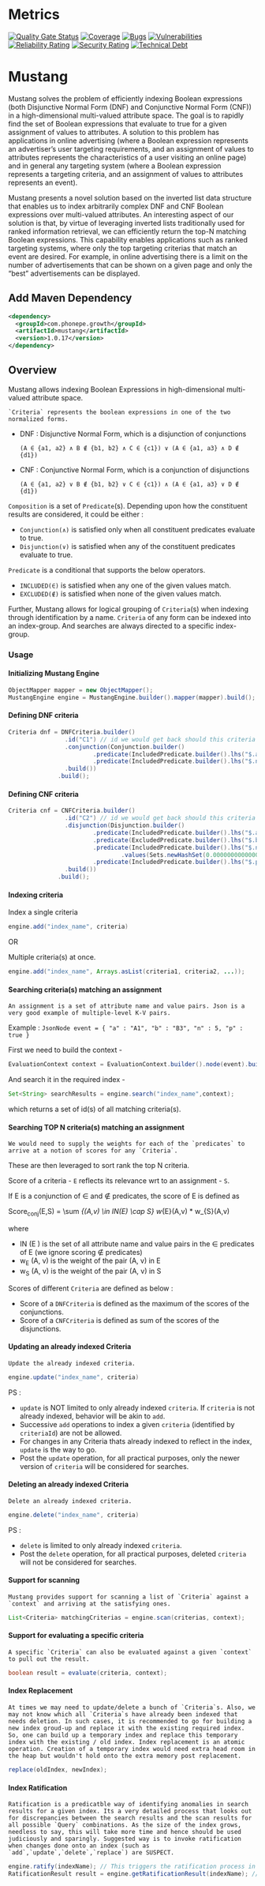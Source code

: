 # Metrics


[![Quality Gate Status](http://prd-sonarqubeapp101.phonepe.nm5:9000/api/project_badges/measure?project=com.phonepe.growth%3Amustang&metric=alert_status)](http://prd-sonarqubeapp101.phonepe.nm5:9000/dashboard?id=com.phonepe.growth%3Amustang)
[![Coverage](http://prd-sonarqubeapp101.phonepe.nm5:9000/api/project_badges/measure?project=com.phonepe.growth%3Amustang&metric=coverage)](http://prd-sonarqubeapp101.phonepe.nm5:9000/dashboard?id=com.phonepe.growth%3Amustang)
[![Bugs](http://prd-sonarqubeapp101.phonepe.nm5:9000/api/project_badges/measure?project=com.phonepe.growth%3Amustang&metric=bugs)](http://prd-sonarqubeapp101.phonepe.nm5:9000/dashboard?id=com.phonepe.growth%3Amustang)
[![Vulnerabilities](http://prd-sonarqubeapp101.phonepe.nm5:9000/api/project_badges/measure?project=com.phonepe.growth%3Amustang&metric=vulnerabilities)](http://prd-sonarqubeapp101.phonepe.nm5:9000/dashboard?id=com.phonepe.growth%3Amustang)
[![Reliability Rating](http://prd-sonarqubeapp101.phonepe.nm5:9000/api/project_badges/measure?project=com.phonepe.growth%3Amustang&metric=reliability_rating)](http://prd-sonarqubeapp101.phonepe.nm5:9000/dashboard?id=com.phonepe.growth%3Amustang)
[![Security Rating](http://prd-sonarqubeapp101.phonepe.nm5:9000/api/project_badges/measure?project=com.phonepe.growth%3Amustang&metric=security_rating)](http://prd-sonarqubeapp101.phonepe.nm5:9000/dashboard?id=com.phonepe.growth%3Amustang)
[![Technical Debt](http://prd-sonarqubeapp101.phonepe.nm5:9000/api/project_badges/measure?project=com.phonepe.growth%3Amustang&metric=sqale_index)](http://prd-sonarqubeapp101.phonepe.nm5:9000/dashboard?id=com.phonepe.growth%3Amustang)

# Mustang


Mustang solves the problem of efficiently indexing Boolean expressions (both Disjunctive Normal Form (DNF) 
and Conjunctive Normal Form (CNF)) in a high-dimensional multi-valued attribute space. The goal is to rapidly find the set of 
Boolean expressions that evaluate to true for a given assignment of values to attributes. A solution to this problem 
has applications in online advertising (where a Boolean expression represents an advertiser’s user targeting 
requirements, and an assignment of values to attributes represents the characteristics of a user visiting an online 
page) and in general any targeting system (where a Boolean expression represents a targeting criteria, and an 
assignment of values to attributes represents an event).

Mustang presents a novel solution based on the inverted list data structure that enables us to index arbitrarily 
complex DNF and CNF Boolean expressions over multi-valued attributes. An interesting aspect of our solution is that, 
by virtue of leveraging inverted lists traditionally used for ranked information retrieval, we can efficiently return 
the top-N matching Boolean expressions. This capability enables applications such as ranked targeting systems, 
where only the top targeting criterias that match an event are desired. For example, in online advertising there is a limit 
on the number of advertisements that can be shown on a given page and only the “best” advertisements can be displayed.



## Add Maven Dependency

```xml
<dependency>
  <groupId>com.phonepe.growth</groupId>
  <artifactId>mustang</artifactId>
  <version>1.0.17</version>
</dependency>
```

## Overview

Mustang allows indexing Boolean Expressions in high-dimensional multi-valued attribute space.

	`Criteria` represents the boolean expressions in one of the two normalized forms.

- DNF : Disjunctive Normal Form, which is a disjunction of conjunctions

	`(A ∈ {a1, a2} ∧ B ∉ {b1, b2} ∧ C ∈ {c1}) ∨ (A ∈ {a1, a3} ∧ D ∉ {d1})`

- CNF : Conjunctive Normal Form, which is a conjunction of disjunctions

	`(A ∈ {a1, a2} ∨ B ∉ {b1, b2} ∨ C ∈ {c1}) ∧ (A ∈ {a1, a3} ∨ D ∉ {d1})`


`Composition` is a set of `Predicate`(s). Depending upon how the constituent results are considered, it could be either :

- `Conjunction(∧)` is satisfied only when all constituent predicates evaluate to true.
- `Disjunction(∨)` is satisfied when any of the constituent predicates evaluate to true.



`Predicate` is a conditional that supports the below operators.

- `INCLUDED(∈)` is satisfied when any one of the given values match.
- `EXCLUDED(∉)` is satisfied when none of the given values match.

Further, Mustang allows for logical grouping of `Criteria`(s) when indexing through identification by a name.
`Criteria` of any form can be indexed into an index-group. And searches are always directed to a specific index-group.


### Usage

#### Initializing Mustang Engine

``` java
ObjectMapper mapper = new ObjectMapper();
MustangEngine engine = MustangEngine.builder().mapper(mapper).build();
```


#### Defining DNF criteria

``` java
Criteria dnf = DNFCriteria.builder()
				.id("C1") // id we would get back should this criteria match a given assignment
				.conjunction(Conjunction.builder()
				        .predicate(IncludedPredicate.builder().lhs("$.a").values(Sets.newHashSet("A1", "A2", "A3")).build())
				        .predicate(IncludedPredicate.builder().lhs("$.n").values(Sets.newHashSet(4,5,6)).build())
				.build())
			  .build();
```

#### Defining CNF criteria

``` java
Criteria cnf = CNFCriteria.builder()
				.id("C2") // id we would get back should this criteria match a given assignment
				.disjunction(Disjunction.builder()
				        .predicate(IncludedPredicate.builder().lhs("$.a").values(Sets.newHashSet("A1", "A2")).build())
				        .predicate(ExcludedPredicate.builder().lhs("$.b").values(Sets.newHashSet("B1", "B2")).build())
				        .predicate(IncludedPredicate.builder().lhs("$.n")
				                .values(Sets.newHashSet(0.000000000000001, 0.000000000000002, 0.000000000000003)).build())
				        .predicate(IncludedPredicate.builder().lhs("$.p").values(Sets.newHashSet(true)).build())
				.build())
              .build();
```

#### Indexing criteria

Index a single criteria

```java
engine.add("index_name", criteria)
```

OR 

Multiple criteria(s) at once.

```java
engine.add("index_name", Arrays.asList(criteria1, criteria2, ...));
```

#### Searching criteria(s) matching an assignment

	An assignment is a set of attribute name and value pairs. Json is a very good example of multiple-level K-V pairs.

Example : `JsonNode event = { "a" : "A1", "b" : "B3", "n" : 5, "p" : true }`

First we need to build the context -

```java
EvaluationContext context = EvaluationContext.builder().node(event).build();
```

And search it in the required index - 

``` java
Set<String> searchResults = engine.search("index_name",context);
```

which returns a set of id(s) of all matching criteria(s).


#### Searching TOP N criteria(s) matching an assignment

	We would need to supply the weights for each of the `predicates` to arrive at a notion of scores for any `Criteria`.
These are then leveraged to sort rank the top N criteria.

Score of a criteria - `E` reflects its relevance wrt to an assignment - `S`.

If E is a conjunction of ∈ and ∉ predicates, the score of E is defined as

Score<sub>conj</sub>(E,S) = \sum _{(A,v) \in IN(E) \cap S} w_{E}(A,v) * w_{S}(A,v)

where 
- IN (E ) is the set of all attribute name and value pairs in the ∈ predicates of E (we ignore scoring ∉ predicates)
- w<sub>E</sub> (A, v) is the weight of the pair (A, v) in E 
- w<sub>S</sub> (A, v) is the weight of the pair (A, v) in S

Scores of different `Criteria` are defined as below :

- Score of a `DNFCriteria` is defined as the maximum of the scores of the conjunctions.
- Score of a `CNFCriteria` is defined as sum of the scores of the disjunctions.


#### Updating an already indexed Criteria

	Update the already indexed criteria.

```java
engine.update("index_name", criteria)
```

PS :
- `update` is NOT limited to only already indexed `criteria`. If `criteria` is not already indexed, behavior will be akin to `add`.
- Successive `add` operations to index a given `criteria` (identified by `criteriaId`) are not be allowed.
- For changes in any Criteria thats already indexed to reflect in the index, `update` is the way to go.
- Post the `update` operation, for all practical purposes, only the newer version of `criteria` will be considered for searches.


#### Deleting an already indexed Criteria

	Delete an already indexed criteria.

```java
engine.delete("index_name", criteria)
```

PS :
- `delete` is limited to only already indexed `criteria`.
- Post the `delete` operation, for all practical purposes, deleted `criteria` will not be considered for searches.


#### Support for scanning

	Mustang provides support for scanning a list of `Criteria` against a `context` and arriving at the satisfying ones.

```java
List<Criteria> matchingCriterias = engine.scan(criterias, context);
```

#### Support for evaluating a specific criteria

	A specific `Criteria` can also be evaluated against a given `context` to pull out the result.

```java
boolean result = evaluate(criteria, context);
```

#### Index Replacement

	At times we may need to update/delete a bunch of `Criteria`s. Also, we may not know which all `Criteria`s have already been indexed that needs deletion. In such cases, it is recommended to go for building a new index groud-up and replace it with the existing required index.  So, one can build up a temporary index and replace this temporary index with the existing / old index. Index replacement is an atomic operation. Creation of a temporary index would need extra head room in the heap but wouldn't hold onto the extra memory post replacement.

```java
replace(oldIndex, newIndex);
```


#### Index Ratification

	Ratification is a predicatble way of identifying anomalies in search results for a given index. Its a very detailed process that looks out for discrepancies between the search results and the scan results for all possible `Query` combinations. As the size of the index grows, needless to say, this will take more time and hence should be used judiciously and sparingly. Suggested way is to invoke ratification when changes done onto an index (such as `add`,`update`,`delete`,`replace`) are SUSPECT.

```java
engine.ratify(indexName); // This triggers the ratification process in the background
RatificationResult result = engine.getRatificationResult(indexName); // Check back the results after a while
```





